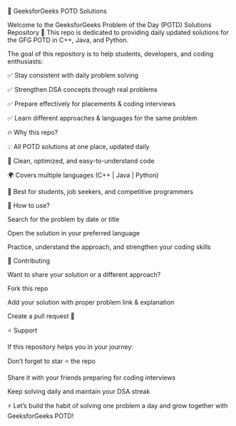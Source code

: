 🚀 GeeksforGeeks POTD Solutions

Welcome to the GeeksforGeeks Problem of the Day (POTD) Solutions Repository 🎯
This repo is dedicated to providing daily updated solutions for the GFG POTD in C++, Java, and Python.

The goal of this repository is to help students, developers, and coding enthusiasts:

✅ Stay consistent with daily problem solving

✅ Strengthen DSA concepts through real problems

✅ Prepare effectively for placements & coding interviews

✅ Learn different approaches & languages for the same problem

🔥 Why this repo?

💡 All POTD solutions at one place, updated daily

📝 Clean, optimized, and easy-to-understand code

🌍 Covers multiple languages (C++ | Java | Python)

🚀 Best for students, job seekers, and competitive programmers

📌 How to use?

Search for the problem by date or title

Open the solution in your preferred language

Practice, understand the approach, and strengthen your coding skills

🤝 Contributing

Want to share your solution or a different approach?

Fork this repo

Add your solution with proper problem link & explanation

Create a pull request 🚀

⭐ Support

If this repository helps you in your journey:

Don’t forget to star ⭐ the repo

Share it with your friends preparing for coding interviews

Keep solving daily and maintain your DSA streak

⚡ Let’s build the habit of solving one problem a day and grow together with GeeksforGeeks POTD!
